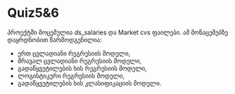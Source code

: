 # Quiz5&6

პროექტში მოცემულია ds_salaries და Market  cvs ფაილები. ამ მონაცემებზე დაყრდნობით წარმოდგენილია:
 - ერთ ცვლადიანი რეგრესიის მოდელი,
 - მრავალ ცვლადიანი რეგრესიის მოდელი,
 - გადაწყვეტილების ხის რეგრესიის მოდელი,
 - ლოგისტიკური რეგრესიის მოდელი,
 - გადაწყვეტილების ხის კლასიფიკაციის მოდელი.
